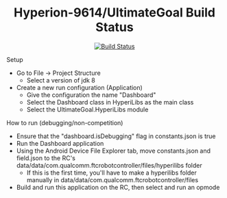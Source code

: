 <h1 align="center">Hyperion-9614/UltimateGoal Build Status</h1>
<p align="center">
<a href="https://travis-ci.com/Alpheron/HyperionFTC"><img alt="Build Status" src="https://travis-ci.com/Hyperion-9614/UltimateGoal.svg?token=mfjmzBAuLfxQsS9xKwRc&branch=master"></a>

Setup
* Go to File -> Project Structure
    * Select a version of jdk 8
* Create a new run configuration (Application)
    * Give the configuration the name "Dashboard"
    * Select the Dashboard class in HyperiLibs as the main class
    * Select the UltimateGoal.HyperiLibs module

How to run (debugging/non-competition)
* Ensure that the "dashboard.isDebugging" flag in constants.json is true
* Run the Dashboard application
* Using the Android Device File Explorer tab, move constants.json and field.json to
  the RC's data/data/com.qualcomm.ftcrobotcontroller/files/hyperilibs folder
  * If this is the first time, you'll have to make a hyperilibs folder manually in
    data/data/com.qualcomm.ftcrobotcontroller/files 
* Build and run this application on the RC, then select and run an opmode